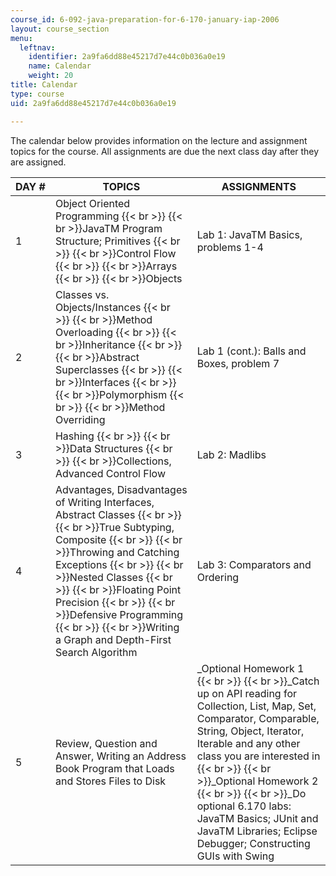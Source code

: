 ```yaml
---
course_id: 6-092-java-preparation-for-6-170-january-iap-2006
layout: course_section
menu:
  leftnav:
    identifier: 2a9fa6dd88e45217d7e44c0b036a0e19
    name: Calendar
    weight: 20
title: Calendar
type: course
uid: 2a9fa6dd88e45217d7e44c0b036a0e19

---
```


The calendar below provides information on the lecture and assignment topics for the course. All assignments are due the next class day after they are assigned.

| DAY # | TOPICS | ASSIGNMENTS |
| --- | --- | --- |
| 1 | Object Oriented Programming  {{< br >}}  {{< br >}}JavaTM Program Structure; Primitives  {{< br >}}  {{< br >}}Control Flow  {{< br >}}  {{< br >}}Arrays  {{< br >}}  {{< br >}}Objects | Lab 1: JavaTM Basics, problems 1-4 |
| 2 | Classes vs. Objects/Instances  {{< br >}}  {{< br >}}Method Overloading  {{< br >}}  {{< br >}}Inheritance  {{< br >}}  {{< br >}}Abstract Superclasses  {{< br >}}  {{< br >}}Interfaces  {{< br >}}  {{< br >}}Polymorphism  {{< br >}}  {{< br >}}Method Overriding | Lab 1 (cont.): Balls and Boxes, problem 7 |
| 3 | Hashing  {{< br >}}  {{< br >}}Data Structures  {{< br >}}  {{< br >}}Collections, Advanced Control Flow | Lab 2: Madlibs |
| 4 | Advantages, Disadvantages of Writing Interfaces, Abstract Classes  {{< br >}}  {{< br >}}True Subtyping, Composite  {{< br >}}  {{< br >}}Throwing and Catching Exceptions  {{< br >}}  {{< br >}}Nested Classes  {{< br >}}  {{< br >}}Floating Point Precision  {{< br >}}  {{< br >}}Defensive Programming  {{< br >}}  {{< br >}}Writing a Graph and Depth-First Search Algorithm | Lab 3: Comparators and Ordering |
| 5 | Review, Question and Answer, Writing an Address Book Program that Loads and Stores Files to Disk | _Optional Homework 1  {{< br >}}  {{< br >}}_Catch up on API reading for Collection, List, Map, Set, Comparator, Comparable, String, Object, Iterator, Iterable and any other class you are interested in  {{< br >}}  {{< br >}}_Optional Homework 2  {{< br >}}  {{< br >}}_Do optional 6.170 labs: JavaTM Basics; JUnit and JavaTM Libraries; Eclipse Debugger; Constructing GUIs with Swing